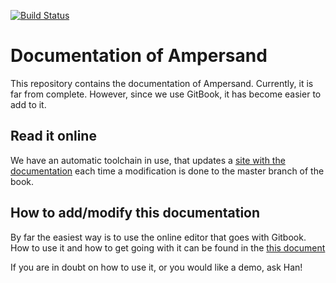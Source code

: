 [![Build Status](https://travis-ci.org/AmpersandTarski/documentation.svg?branch=master)](https://travis-ci.org/AmpersandTarski/documentation)
# Documentation of Ampersand

This repository contains the documentation of Ampersand. Currently, it is far from complete. However, since we use GitBook, it has become easier to add to it. 

## Read it online
We have an automatic toolchain in use, that updates a [site with the documentation](https://www.gitbook.com/book/ampersandtarski/documentation) each time a modification is done to the master branch of the book. 

## How to add/modify this documentation

By far the easiest way is to use the online editor that goes with Gitbook. How to use it and how to get going with it can be found in the [this document](https://www.gitbook.com/book/ampersandtarski/the-tools-we-use-for-ampersand)

If you are in doubt on how to use it, or you would like a demo, ask Han!

